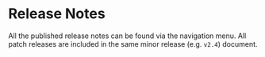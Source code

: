 # Release Notes

All the published release notes can be found via the navigation menu. All patch releases are included in the same minor release (e.g. `v2.4`) document.
